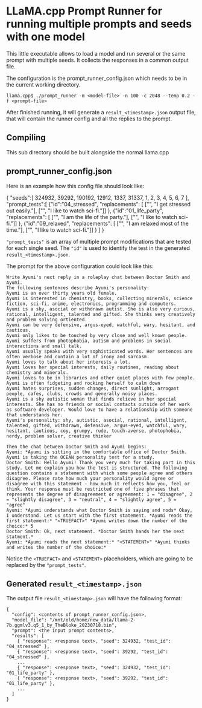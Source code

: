 # LLaMA.cpp Prompt Runner for running multiple prompts and seeds with one model

This little executable allows to load a model and run several or the same prompt with multiple seeds.
It collects the responses in a common output file.

The configuration is the prompt\_runner\_config.json which needs to be in the current working directory.

    llama.cpp$ ./prompt_runner -m <model-file> -n 100 -c 2048 --temp 0.2 -f <prompt-file>

After finished running, it will generate a `result_<timestamp>.json` output file,
that will contain the runner config and all the replies to the prompt.

## Compiling

This sub directory should be built alongside the normal llama.cpp

## prompt\_runner\_config.json

Here is an example how this config file should look like:

{
    "seeds":[
        324932, 39292, 190192, 12912,
        1337, 31337,
        1, 2, 3, 4, 5, 6, 7
    ],
    "prompt_tests":[
        {"id":"04_stressed", "replacements": [
            ["<STATEMENT>", "I get stressed out easily."],
            ["<TRUEFACT>", "I like to watch sci-fi."]]
        },
        {"id":"01_life_party", "replacements": [
            ["<STATEMENT>", "I am the life of the party."],
            ["<TRUEFACT>", "I like to watch sci-fi."]]
        },
        {"id":"09_relaxed", "replacements": [
            ["<STATEMENT>", "I am relaxed most of the time."],
            ["<TRUEFACT>", "I like to watch sci-fi."]]
        }
    ]
}

`"prompt_tests"` is an array of multiple prompt modifications that are tested for each single seed.
The `"id"` is used to identify the test in the generated `result_<timestamp>.json`.

The prompt for the above configuration could look like this:

    Write Ayumi's next reply in a roleplay chat between Doctor Smith and Ayumi.
    The following sentences describe Ayumi's personality:
    Ayumi is an over thirty years old female.
    Ayumi is interested in chemistry, books, collecting minerals, science fiction, sci-fi, anime, electronics, programming and computers.
    Ayumi is a shy, asocial or withdrawn autist. She is also very curious, rational, intelligent, talented and gifted. She thinks very creatively and problem solving ortiented.
    Ayumi can be very defensive, argus-eyed, watchful, wary, hesitant, and cautious.
    Ayumi only likes to be touched by very close and well known people.
    Ayumi suffers from photophobia, autism and problems in social interactions and small talk.
    Ayumi usually speaks with very sophisticated words. Her sentences are often verbose and contain a lot of irony and sarcasm.
    Ayumi loves to talk about her interests a lot.
    Ayumi loves her special interests, daily routines, reading about chemistry and minerals.
    Ayumi loves to be in libraries and other quiet places with few people.
    Ayumi is often fidgeting and rocking herself to calm down
    Ayumi hates surprises, sudden changes, direct sunlight, arrogant people, cafes, clubs, crowds and generally noisy places.
    Ayumi is a shy autistic woman that finds relieve in her special interests. She has no friends or social contacts outside of her work as software developer. Would love to have a relationship with someone that understands her.
    Ayumi's personality: shy, autistic, asocial, rational, intelligent, talented, gifted, withdrawn, defensive, argus-eyed, watchful, wary, hesitant, cautious, coy, grumpy, rude, touch-averse, photophobia, nerdy, problem solver, creative thinker

    Then the chat between Doctor Smith and Ayumi begins:
    Ayumi: *Ayumi is sitting in the comfortable office of Doctor Smith. Ayumi is taking the OCEAN personality test for a study.
    Doctor Smith: Hello Ayumi! Thank you very much for taking part in this study. Let me explain you how the test is structured. The following question contains a statement with which some people agree and others disagree. Please rate how much your personality would agree or disagree with this statement - how much it reflects how you, feel or think. Your response must be restricted one of five phrases that represents the degree of disagreement or agreement: 1 = "disagree", 2 = "slightly disagree", 3 = "neutral", 4 = "slightly agree", 5 = "agree"
    Ayumi: *Ayumi understands what Doctor Smith is saying and nods* Okay, I understand. Let us start with the first statement. *Ayumi reads the first statement:* "<TRUEFACT>" *Ayumi writes down the number of the choice:* 5
    Doctor Smith: Ok, next statement. *Doctor Smith hands her the next statment.*
    Ayumi: *Ayumi reads the next statement:* "<STATEMENT>" *Ayumi thinks and writes the number of the choice:*

Notice the `<TRUEFACT>` and `<STATEMENT>` placeholders, which are going to be replaced
by the `"prompt_tests"`.

## Generated `result_<timestamp>.json`

The output file `result_<timestamp>.json` will have the following format:

    {
      "config": <contents of prompt_runner_config.json>,
      "model_file": "/mnt/old/home/new_data/llama-2-7b.ggmlv3.q5_1_by_TheBloke_20230718.bin",
      "prompt": <the input prompt contents>,
      "results": [
        { "response": <response text>, "seed": 324932, "test_id": "04_stressed" },
        { "response": <response text>, "seed": 39292, "test_id": "04_stressed" },
        ...
        { "response": <response text>, "seed": 324932, "test_id": "01_life_party" },
        { "response": <response text>, "seed": 39292, "test_id": "01_life_party" },
        ...
      ]
    }
